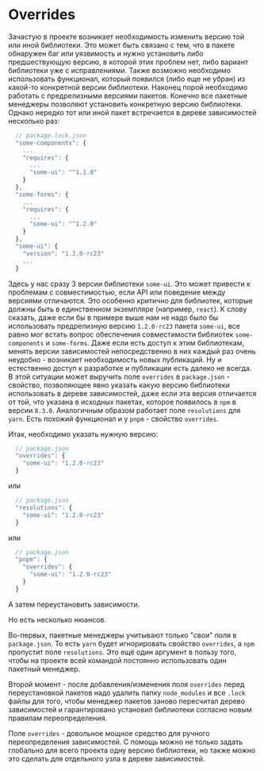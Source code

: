   # Overrides #

  Зачастую в проекте возникает необходимость изменить версию той или иной библиотеки. Это может быть связано с тем, что в пакете обнаружен
баг или уязвимость и нужно установить либо предшествующую версию, в которой этих проблем нет, либо вариант библиотеки уже с исправлениями. Также возможно необходимо
использовать функционал, который появился (либо еще  не убран) из какой-то конкретной версии библиотеки. Наконец порой необходимо работать с предрелизными версиями пакетов.
  Конечно все пакетные менеджеры позволяют установить конкретную версию библиотеки. Однако нередко тот или иной пакет встречается в дереве зависимостей несколько раз:

```javascript
  // package.lock.json
  "some-components": {
    ...
    "requires": {
      ...
      "some-ui": "^1.1.0"
    }
  },
  "some-forms": {
    ...
    "requires": {
      ...
      "some-ui": "^1.2.0"
    }
  },
  "some-ui": {
    "version": "1.2.0-rc23"
    ...
  }
```

  Здесь у нас сразу 3 версии библиотеки `some-ui`. Это может привести к проблемам с совместимостью, если API или поведение между версиями отличаются. Это особенно критично для библиотек, которые
должны быть в единственном экземпляре (например, `react`). К слову сказать, даже если бы в примере выше нам не надо было бы использовать предрелизную версию `1.2.0-rc23` пакета `some-ui`,
все равно мог встать вопрос обеспечения совместимости библиотек `some-components` и `some-forms`. Даже если есть доступ к этим библиотекам, менять версии зависимостей непосредственно в них каждый раз очень неудобно - возникает необходимость новых публикаций. Ну и естественно доступ к разработке и публикации есть далеко не всегда.
  В этой ситуации может выручить поле `overrides` в `package.json` - свойство, позволяющее явно указать какую версию библиотеки использовать в дереве зависимостей, даже если эта версия отличается
  от той, что указана в исходных пакетах, которое появилось в `npm` в версии `8.3.0`. Аналогичным образом работает поле `resolutions` для `yarn`. Есть похожий функционал и у `pnpm` - свойство `overrides`.

  Итак, необходимо указать нужную версию:

```javascript
  // package.json
  "overrides": {
    "some-ui": "1.2.0-rc23"
  }
```
  или
```javascript
  // package.json
  "resolutions": {
    "some-ui": "1.2.0-rc23"
  }
```
  или 
```javascript
  // package.json
  "pnpm": {
    "overrides": {
      "some-ui": "1.2.0-rc23"
    }
  }
```
  А затем переустановить зависимости.

Но есть несколько нюансов.

Во-первых, пакетные менеджеры учитывают только "свои" поля в `package.json`. То есть `yarn` будет игнорировать свойство `overrides`, а `npm` пропустит поле `resolutions`. 
Это ещё один аргумент в пользу того, чтобы на проекте всей командой постоянно использовать один пакетный менеджер.

Второй момент - после добавления/изменения поля `overrides` перед переустановкой пакетов надо удалить папку `node_modules` и все `.lock` файлы для того, чтобы
менеджер пакетов заново пересчитал дерево зависимостей и гарантировано установил библиотеки согласно новым правилам переопределения.

Поле `overrides` - довольное мощное средство для ручного переопределения зависимостей. C помощь можно не только задать глобально для всего проекта одну версию библиотеки,
но также можно это сделать для отдельного узла в дереве зависимостей.




